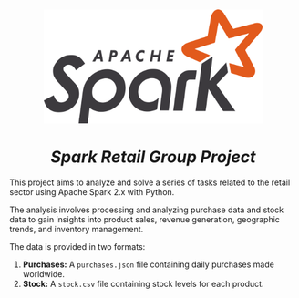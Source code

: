 <a name="readme-top"></a>
<br />
<div align="center">
  <a href="#">
    <img src="assets/tools_apache_spark.svg" alt="Apache Spark" height="200">
  </a>

<h1 align = "center">
<b><i>Spark Retail Group Project</i></b>
</h1>
</div>

This project aims to analyze and solve a series of tasks related to the retail sector using Apache Spark 2.x with
Python. 

The analysis involves processing and analyzing purchase data and stock data to gain insights into product sales,
revenue generation, geographic trends, and inventory management.

The data is provided in two formats:

1. **Purchases:** A `purchases.json` file containing daily purchases made worldwide.
2. **Stock:** A `stock.csv` file containing stock levels for each product.



